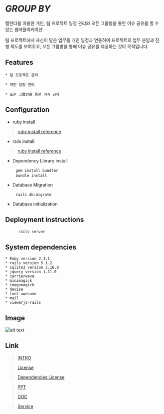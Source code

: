 # _GROUP BY_

캘린더를 이용한 개인, 팀 프로젝트 일정 관리와 오픈 그룹방을 통한 이슈 공유를 할 수 있는 웹어플리케이션

팀 프로젝트에서 자신이 맡은 업무를 개인 일정과 연동하여 프로젝트의 업무 분담과 진행 척도를 보여주고, 오픈 그룹방을 통해 이슈 공유를 제공하는 것이 목적입니다.


## Features

    * 팀 프로젝트 관리
    
    * 개인 일정 관리
    
    * 오픈 그룹방을 통한 이슈 공유
   
    
    
## Configuration

- ruby install
> [ruby install reference](https://www.ruby-lang.org/en/downloads/)

- rails install
> [ruby install reference](http://installrails.com/)

- Dependency Library install 
<pre>
    <code>gem install bundler</code>
    <code>bundle install </code>
</pre>

- Database Migration
<pre>
    <code>rails db:migrate</code>
</pre>
- Database initialization

    
## Deployment instructions

<pre>
     <code>rails server</code>
</pre>
      

## System dependencies

    * Ruby version 2.3.1
    * rails version 5.1.2
    * sqlite3 version 3.16.0
    * jquery version 1.11.0
    * carrierwave
    * minimagick
    * imagemagick
    * devise
    * font-awesome
    * mail
    * viewerjs-rails

    
## Image
![alt text](https://github.com/LandvibeDev/Group-by./1.png)
   
## Link

> [INTRO](https://landvibedev.github.io/Group-by./)

> [License](https://github.com/LandvibeDev/Group-by./blob/master/LICENSE)

> [Dependencies License](https://github.com/LandvibeDev/Group-by./blob/master/NOTICE)

> [PPT](https://www.slideshare.net/koseungbin1/group-by-79211771)

> [DOC](https://www.slideshare.net/koseungbin1/2017-79211917)

> [Service](http://13.124.130.15:3000)

